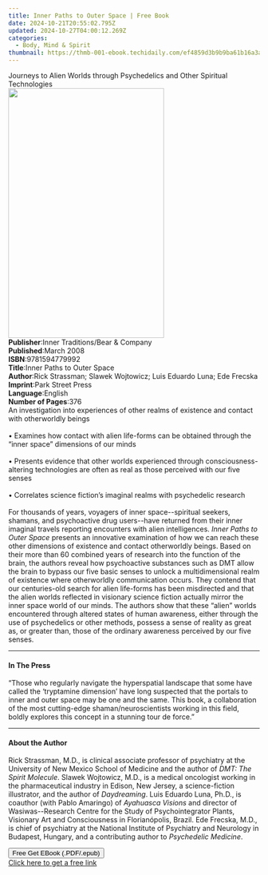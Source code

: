 ```yaml
---
title: Inner Paths to Outer Space | Free Book
date: 2024-10-21T20:55:02.795Z
updated: 2024-10-27T04:00:12.269Z
categories:
  - Body, Mind & Spirit
thumbnail: https://thmb-001-ebook.techidaily.com/ef4859d3b9b9ba61b16a3aab3814b1ba27a7b209b00a6285e1672239ec7b80db.jpg
---
```

<main id="book-container">
  <div class="flex flex-col">
    <div class="book-brief flex-1 py-6 px-4 sm:p-6 md:py-10 md:px-8">
      <!-- brief-->
      <div class="book-brief-main">
        Journeys to Alien Worlds through Psychedelics and Other Spiritual
        Technologies
      </div>
    </div>
    <div
      class="book-meta-info flex-1 grid gap-4 col-start-1 col-end-3 row-start-1 sm:mb-6 sm:grid-cols-4 lg:gap-6 lg:col-start-2 lg:row-end-6 lg:row-span-6 lg:mb-0"
    >
      <div
        class="book-meta-info-left place-content-center mt-4 p-4 text-sm leading-6 col-start-2 col-span-2 dark:text-slate-400"
      >
        <img
          class="w-full h-500 object-cover rounded-lg sm:h-255 sm:col-span-2 lg:col-span-full"
          src="https://img-001-ebook.techidaily.com/aa471935b886a3385670d03c27a7b58e32f4af6a1de8aab8d14190531cd286f4.jpg"
          alt=""
          width="312"
          height="500"
        />
      </div>
      <div
        class="book-meta-info-right mt-2 col-start-1 row-start-2 col-span-3 self-center"
      >
        <!-- meta data  -->
        <div class="flex flex-col px-4 md:px-8">
          <div class="flex-1">
            <strong>Publisher</strong>:<span class="px-2"
              >Inner Traditions/Bear &amp; Company</span
            >
          </div>
          <div class="flex-1">
            <strong>Published</strong>:<span class="px-2">March 2008</span>
          </div>
          <div class="flex-1">
            <strong>ISBN</strong>:<span class="px-2">9781594779992</span>
          </div>
          <div class="flex-1">
            <strong>Title</strong>:<span class="px-2"
              >Inner Paths to Outer Space</span
            >
          </div>
          <div class="flex-1">
            <strong>Author</strong>:<span class="px-2"
              >Rick Strassman; Slawek Wojtowicz; Luis Eduardo Luna; Ede
              Frecska</span
            >
          </div>
          <div class="flex-1">
            <strong>Imprint</strong>:<span class="px-2">Park Street Press</span>
          </div>
          <div class="flex-1">
            <strong>Language</strong>:<span class="px-2">English</span>
          </div>
          <div class="flex-1">
            <strong>Number of Pages</strong>:<span class="px-2">376</span>
          </div>
        </div>
      </div>
    </div>
    <div class="book-description flex-1 py-6 px-4 sm:p-6 md:py-10 md:px-8">
      <div class="book-description-main">
        <div accordion-content="" id="description">
          An investigation into experiences of other realms of existence and
          contact with otherworldly beings <br /><br />• Examines how contact
          with alien life-forms can be obtained through the “inner space”
          dimensions of our minds <br /><br />• Presents evidence that other
          worlds experienced through consciousness-altering technologies are
          often as real as those perceived with our five senses<br /><br />
          • Correlates science fiction’s imaginal realms with psychedelic
          research <br /><br />For thousands of years, voyagers of inner
          space--spiritual seekers, shamans, and psychoactive drug users--have
          returned from their inner imaginal travels reporting encounters with
          alien intelligences. <i>Inner Paths to Outer Space</i> presents an
          innovative examination of how we can reach these other dimensions of
          existence and contact otherworldly beings. Based on their more than 60
          combined years of research into the function of the brain, the authors
          reveal how psychoactive substances such as DMT allow the brain to
          bypass our five basic senses to unlock a multidimensional realm of
          existence where otherworldly communication occurs. They contend that
          our centuries-old search for alien life-forms has been misdirected and
          that the alien worlds reflected in visionary science fiction actually
          mirror the inner space world of our minds. The authors show that these
          “alien” worlds encountered through altered states of human awareness,
          either through the use of psychedelics or other methods, possess a
          sense of reality as great as, or greater than, those of the ordinary
          awareness perceived by our five senses.
        </div>
        <div class="accordion-fader"></div>
      </div>
    </div>
    <div class="book-excerpts flex-1 py-6 px-4 sm:p-6 md:py-10 md:px-8">
      <!-- excerpts-->
      <div class="book-excerpts-main">
        <hr />
        <h4 class="placeholder placeholder-heading">
          <span>In The Press</span>
        </h4>
        <p>
          “Those who regularly navigate the hyperspatial landscape that some
          have called the ‘tryptamine dimension’ have long suspected that the
          portals to inner and outer space may be one and the same. This book, a
          collaboration of the most cutting-edge shaman/neuroscientists working
          in this field, boldly explores this concept in a stunning tour de
          force.”
        </p>
      </div>
    </div>
    <div class="book-about-author flex-1 py-6 px-4 sm:p-6 md:py-10 md:px-8">
      <!-- about author-->
      <div class="book-main-author-main">
        <hr />
        <h4 class="placeholder placeholder-heading">
          <span>About the Author</span>
        </h4>
        <p>
          Rick Strassman, M.D., is clinical associate professor of psychiatry at
          the University of New Mexico School of Medicine and the author of
          <i>DMT: The Spirit Molecule</i>. Slawek Wojtowicz, M.D., is a medical
          oncologist working in the pharmaceutical industry in Edison, New
          Jersey, a science-fiction illustrator, and the author of
          <i>Daydreaming</i>. Luis Eduardo Luna, Ph.D., is coauthor (with Pablo
          Amaringo) of <i>Ayahuasca Visions</i> and director of
          Wasiwas--Research Centre for the Study of Psychointegrator Plants,
          Visionary Art and Consciousness in Florianópolis, Brazil. Ede Frecska,
          M.D., is chief of psychiatry at the National Institute of Psychiatry
          and Neurology in Budapest, Hungary, and a contributing author to
          <i>Psychedelic Medicine</i>.
        </p>
      </div>
    </div>
    <div class="book-free-get flex-1 py-6 px-4 sm:p-6 md:py-10 md:px-8">
      <button
        id="btn-free-get"
        class="bg-blue-500 hover:bg-blue-700 text-white font-bold py-2 px-4 rounded"
      >
        Free Get EBook (.PDF/.epub)
      </button>
      <div id="countdown-display" class="px-2 text-lg mt-2"></div>
      <a
        id="free-link"
        class="hidden bg-blue-500 hover:bg-blue-700 text-white font-bold py-2 px-4 rounded"
        href="https://www.ebooks.com/en-us/book/95782998/inner-paths-to-outer-space/rick-strassman/"
        target="_blank"
        >Click here to get a free link</a
      >
    </div>
    <script>
      let countdownTime = 0;
      let countdownInterval = null;
      document
        .getElementById('btn-free-get')
        .addEventListener('click', startCountdown);
      function startCountdown() {
        countdownTime = new Date().getTime() + 60000 * 3;
        countdownInterval = setInterval(updateCountdown, 1000);
        document.getElementById('btn-free-get').disabled = true;
        document
          .getElementById('btn-free-get')
          .classList.add('bg-gray-500', 'cursor-not-allowed');
      }
      function updateCountdown() {
        let currentTime = new Date().getTime();
        let timeLeft = countdownTime - currentTime;
        let secondsLeft = Math.floor(timeLeft / 1000);
        document.getElementById('countdown-display').innerHTML =
          `Remaining time: ${secondsLeft} seconds.`;
        if (secondsLeft <= 0) {
          clearInterval(countdownInterval);
          document.getElementById('btn-free-get').classList.add('hidden');
          document.getElementById('free-link').classList.remove('hidden');
          document.getElementById('countdown-display').innerHTML = '';
        }
      }
    </script>
  </div>
</main>

<ins class="adsbygoogle"
      style="display:block"
      data-ad-client="ca-pub-7571918770474297"
      data-ad-slot="8358498916"
      data-ad-format="auto"
      data-full-width-responsive="true"></ins>
    